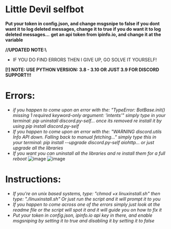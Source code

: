 # Little Devil selfbot

**Put your token in config.json, and change msgsnipe to false if you dont want it to log deleted messages, change it to true if you do want it to log deleted messages...**
**get an api token from ipinfo.io, and change it at the variable**

**//UPDATED NOTE:\\**
- IF YOU DO FIND ERRORS THEN I GIVE UP, GO SOLVE IT YOURSELF!

**[!] NOTE: USE PYTHON VERSION: 3.8 - 3.10 OR JUST 3.9 FOR DISCORD SUPPORT!!!**

# Errors:
- *if you happen to come upon an error with the: "TypeError: BotBase.init() missing 1 required keyword-only argument: 'intents'" simply type in your terminal: pip uninstall discord.py-self... once its removed re install it by using pip install discord.py-self*
- *If you happen to come upon an error with the: "WARNING  discord.utils Info API down. Falling back to manual fetching..." simply type this in your terminal: pip install --upgrade discord.py-self aiohttp... or just upgrade all the libraries*
- *If you want you can uninstall all the libraries and re install them for a full reboot*
![image](https://github.com/user-attachments/assets/35b86076-811b-4416-bcd6-64b0639ab6a0)
![image](https://github.com/user-attachments/assets/7ed86f6a-186f-400b-b26e-419a00eac439)


# Instructions:
- *If you're on unix based systems, type: "chmod +x linuxinstall.sh" then type: "./linuxinstall.sh" Or just run the script and it will prompt it to you*
- *If you happen to come across one of the errors simply just look at the readme file or the script will spot it and it will guide you on how to fix it*
- *Put your token in config.json, ipinfo.io api key in there, and enable msgsniping by setting it to true and disabling it by setting it to false*
